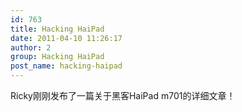 ```yaml
---
id: 763
title: Hacking HaiPad
date: 2011-04-10 11:26:17
author: 2
group: Hacking HaiPad
post_name: hacking-haipad
---
```


Ricky刚刚发布了一篇关于黑客HaiPad m701的详细文章！